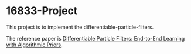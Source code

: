 # 16833-Project

This project is to implement the differentiable-particle-filters.

The reference paper is [Differentiable Particle Filters: End-to-End Learning with Algorithmic Priors](https://arxiv.org/pdf/1805.11122.pdf).
